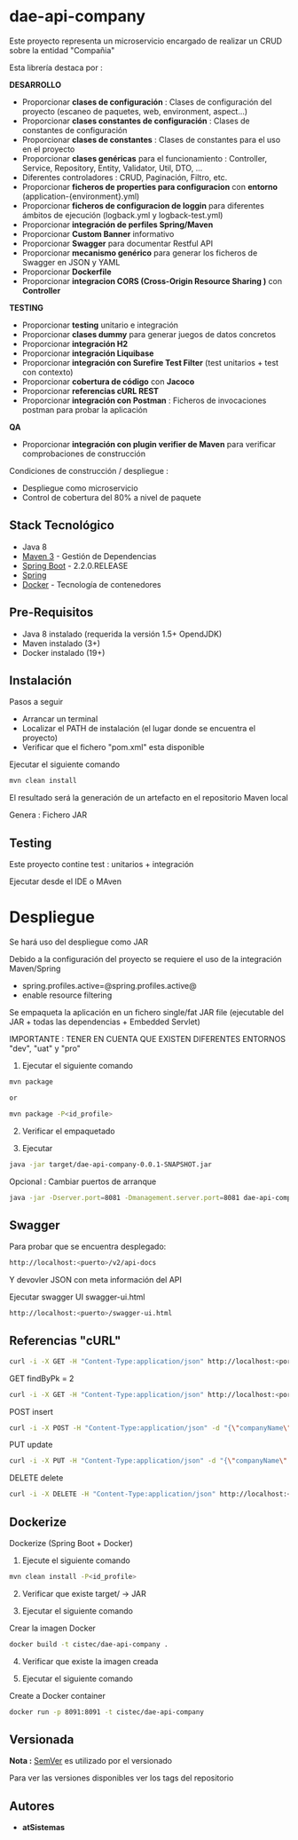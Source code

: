 # dae-api-company

Este proyecto representa un microservicio encargado de realizar un CRUD sobre la entidad "Compañia"

Esta librería destaca por :

**DESARROLLO**

* Proporcionar **clases de configuración** : Clases de configuración del proyecto (escaneo de paquetes, web, environment, aspect...)
* Proporcionar **clases constantes de configuración** : Clases de constantes de configuración
* Proporcionar **clases de constantes** : Clases de constantes para el uso en el proyecto
* Proporcionar **clases genéricas** para el funcionamiento : Controller, Service, Repository, Entity, Validator, Util, DTO, ...
* Diferentes controladores : CRUD, Paginación, Filtro, etc.
* Proporcionar **ficheros de properties para configuracion** con **entorno** (application-{environment}.yml)
* Proporcionar **ficheros de configuracion de loggin** para diferentes ámbitos de ejecución (logback.yml y logback-test.yml)
* Proporcionar **integración de perfiles Spring/Maven**
* Proporcionar **Custom Banner** informativo
* Proporcionar **Swagger** para documentar Restful API
* Proporcionar **mecanismo genérico** para generar los ficheros de Swagger en JSON y YAML  
* Proporcionar **Dockerfile**
* Proporcionar **integracion CORS (Cross-Origin Resource Sharing )** con **Controller**

**TESTING**

* Proporcionar **testing** unitario e integración
* Proporcionar **clases dummy** para generar juegos de datos concretos
* Proporcionar **integración H2**
* Proporcionar **integración Liquibase**
* Proporcionar **integración con Surefire Test Filter** (test unitarios + test con contexto)
* Proporcionar **cobertura de código** con **Jacoco** 
* Proporcionar **referencias cURL REST**
* Proporcionar **integración con Postman** : Ficheros de invocaciones postman para probar la aplicación

**QA**

* Proporcionar **integración con plugin verifier de Maven** para verificar comprobaciones de construcción


Condiciones de construcción / despliegue :

* Despliegue como microservicio
* Control de cobertura del 80% a nivel de paquete



## Stack Tecnológico

* Java 8
* [Maven 3](https://maven.apache.org/) - Gestión de Dependencias
* [Spring Boot](https://spring.io/projects/spring-boot) - 2.2.0.RELEASE
* [Spring](https://spring.io)
* [Docker](https://www.docker.com/) - Tecnología de contenedores






## Pre-Requisitos

* Java 8 instalado (requerida la versión 1.5+  OpendJDK) 
* Maven instalado  (3+)
* Docker instalado (19+)





## Instalación

Pasos a seguir

* Arrancar un terminal
* Localizar el PATH de instalación (el lugar donde se encuentra el proyecto)
* Verificar que el fichero "pom.xml" esta disponible

Ejecutar el siguiente comando

```bash
mvn clean install
```

El resultado será la generación de un artefacto en el repositorio Maven local

Genera : Fichero JAR





## Testing

Este proyecto contine test : unitarios + integración

Ejecutar desde el IDE o MAven




# Despliegue

Se hará uso del despliegue como JAR


Debido a la configuración del proyecto se requiere el uso de la integración Maven/Spring

* spring.profiles.active=@spring.profiles.active@
* enable resource filtering


Se empaqueta la aplicación en un fichero single/fat JAR file (ejecutable del JAR + todas las dependencias + Embedded Servlet)

IMPORTANTE : TENER EN CUENTA QUE EXISTEN DIFERENTES ENTORNOS "dev", "uat" y "pro"


1. Ejecutar el siguiente comando

```bash
mvn package

or

mvn package -P<id_profile>
```

2. Verificar el empaquetado

3. Ejecutar

```bash
java -jar target/dae-api-company-0.0.1-SNAPSHOT.jar
```

Opcional : Cambiar puertos de arranque

```bash
java -jar -Dserver.port=8081 -Dmanagement.server.port=8081 dae-api-company-0.0.1-SNAPSHOT.jar
```





## Swagger

Para probar que se encuentra desplegado:

```bash
http://localhost:<puerto>/v2/api-docs
```

Y devovler JSON con meta información del API


Ejecutar swagger UI swagger-ui.html


```bash
http://localhost:<puerto>/swagger-ui.html
```






## Referencias "cURL"


```bash
curl -i -X GET -H "Content-Type:application/json" http://localhost:<port>/companies
```

GET findByPk = 2

```bash
curl -i -X GET -H "Content-Type:application/json" http://localhost:<port>/companies/2
```

POST insert

```bash
curl -i -X POST -H "Content-Type:application/json" -d "{\"companyName\":\"cURL company\"}"  http://localhost:<port>/companies
```

PUT update

```bash
curl -i -X PUT -H "Content-Type:application/json" -d "{\"companyName\":\"cURL updated company\"}"  http://localhost:<port>/companies/2
```

DELETE delete

```bash
curl -i -X DELETE -H "Content-Type:application/json" http://localhost:<port>/companies/2
```





## Dockerize

Dockerize (Spring Boot + Docker)

1. Ejecute el siguiente comando

```bash
mvn clean install -P<id_profile>
```

2. Verificar que existe target/<artifact> -> JAR

3. Ejecutar el siguiente comando

Crear la imagen Docker

```bash
docker build -t cistec/dae-api-company .
```

4. Verificar que existe la imagen creada

5. Ejecutar el siguiente comando

Create a Docker container

```bash
docker run -p 8091:8091 -t cistec/dae-api-company
```





## Versionada

**Nota :** [SemVer](http://semver.org/) es utilizado por el versionado

Para ver las versiones disponibles ver los tags del repositorio





## Autores

* **atSistemas**

